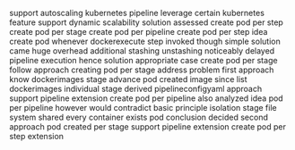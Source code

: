 support autoscaling kubernetes pipeline leverage certain kubernetes feature support dynamic scalability solution assessed create pod per step create pod per stage create pod per pipeline create pod per step idea create pod whenever dockerexecute step invoked though simple solution came huge overhead additional stashing unstashing noticeably delayed pipeline execution hence solution appropriate case create pod per stage follow approach creating pod per stage address problem first approach know dockerimages stage advance pod created image since list dockerimages individual stage derived pipelineconfigyaml approach support pipeline extension create pod per pipeline also analyzed idea pod per pipeline however would contradict basic principle isolation stage file system shared every container exists pod conclusion decided second approach pod created per stage support pipeline extension create pod per step extension